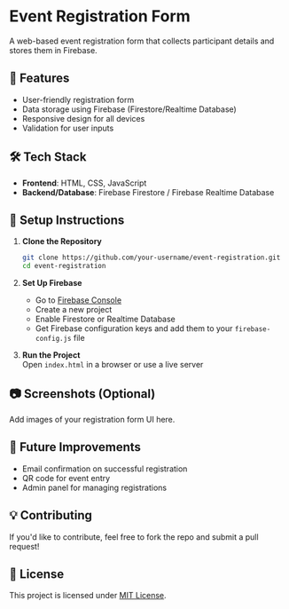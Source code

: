 # Event Registration Form

A web-based event registration form that collects participant details and stores them in Firebase.

## 🚀 Features
- User-friendly registration form
- Data storage using Firebase (Firestore/Realtime Database)
- Responsive design for all devices
- Validation for user inputs

## 🛠 Tech Stack
- **Frontend**: HTML, CSS, JavaScript
- **Backend/Database**: Firebase Firestore / Firebase Realtime Database

## 📌 Setup Instructions

1. **Clone the Repository**  
   ```bash
   git clone https://github.com/your-username/event-registration.git
   cd event-registration
   ```  

2. **Set Up Firebase**  
   - Go to [Firebase Console](https://console.firebase.google.com/)  
   - Create a new project  
   - Enable Firestore or Realtime Database  
   - Get Firebase configuration keys and add them to your `firebase-config.js` file  

3. **Run the Project**  
   Open `index.html` in a browser or use a live server  

## 📷 Screenshots (Optional)
Add images of your registration form UI here.

## 📝 Future Improvements
- Email confirmation on successful registration
- QR code for event entry
- Admin panel for managing registrations

## 💡 Contributing
If you'd like to contribute, feel free to fork the repo and submit a pull request!

## 📜 License
This project is licensed under [MIT License](LICENSE).

